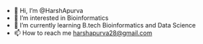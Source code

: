 - 👋 Hi, I’m @HarshApurva
- 👀 I’m interested in Bioinformatics 
- 🌱 I’m currently learning B.tech Bioinformatics and Data Science
- 📫 How to reach me harshapurva28@gmail.com
